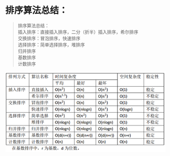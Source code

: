 排序算法总结：
======

> 排序算法总结：   
  插入排序：直接插入排序，二分（折半）插入排序，希尔排序   
  交换排序：冒泡排序，快速排序    
  选择排序：简单选择排序，堆排序   
  归并排序  
  基数排序  
  计数排序  

![args](http://github.com/xidianlina/off_inter/raw/master/program_topic_go/others/order/order.jpg)